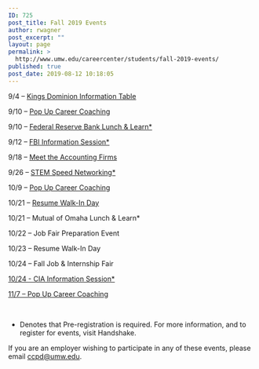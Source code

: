 ```yaml
---
ID: 725
post_title: Fall 2019 Events
author: rwagner
post_excerpt: ""
layout: page
permalink: >
  http://www.umw.edu/careercenter/students/fall-2019-events/
published: true
post_date: 2019-08-12 10:18:05
---
```

9/4 – <a href="https://umw.joinhandshake.com/events/330565/share_preview">Kings Dominion Information Table</a>

9/10 – <a href="https://umw.joinhandshake.com/events/327125/share_preview">Pop Up Career Coaching</a>

9/10 – <a href="https://umw.joinhandshake.com/events/329603/share_preview">Federal Reserve Bank Lunch &amp; Learn*</a>

9/12 – <a href="https://umw.joinhandshake.com/events/327129/share_preview">FBI Information Session*</a>

9/18 – <a href="https://umw.joinhandshake.com/events/307631/share_preview">Meet the Accounting Firms</a>

9/26 – <a href="https://umw.joinhandshake.com/events/328036/share_preview">STEM Speed Networking*</a>

10/9 – <a href="https://umw.joinhandshake.com/events/327127/share_preview">Pop Up Career Coaching</a>

10/21 – <a href="https://umw.joinhandshake.com/events/311899/share_preview">Resume Walk-In Day</a>

10/21 – Mutual of Omaha Lunch &amp; Learn*

10/22 – Job Fair Preparation Event

10/23 – Resume Walk-In Day

10/24 – Fall Job &amp; Internship Fair

<a href="https://umw.joinhandshake.com/events/329768/share_preview">10/24 - CIA Information Session*</a>

<a href="https://umw.joinhandshake.com/events/327128/share_preview">11/7 – Pop Up Career Coaching</a>

&nbsp;

* Denotes that Pre-registration is required. For more information, and to register for events, visit Handshake.

If you are an employer wishing to participate in any of these events, please email ccpd@umw.edu.